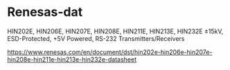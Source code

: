
# Renesas-dat

HIN202E, HIN206E, HIN207E, HIN208E, HIN211E, HIN213E, HIN232E
±15kV, ESD-Protected, +5V Powered, RS-232 Transmitters/Receivers

https://www.renesas.com/en/document/dst/hin202e-hin206e-hin207e-hin208e-hin211e-hin213e-hin232e-datasheet


